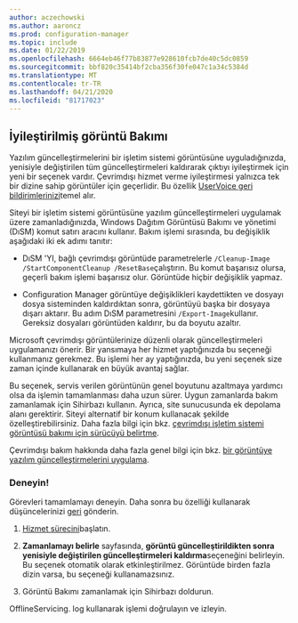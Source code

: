 ```yaml
---
author: aczechowski
ms.author: aaroncz
ms.prod: configuration-manager
ms.topic: include
ms.date: 01/22/2019
ms.openlocfilehash: 6664eb46f77b83877e928610fcb7de40c5dc0859
ms.sourcegitcommit: bbf820c35414bf2cba356f30fe047c1a34c5384d
ms.translationtype: MT
ms.contentlocale: tr-TR
ms.lasthandoff: 04/21/2020
ms.locfileid: "81717023"
---
```

## <a name="optimized-image-servicing"></a><a name="bkmk_resetbase"></a>İyileştirilmiş görüntü Bakımı
<!--3555951-->

Yazılım güncelleştirmelerini bir işletim sistemi görüntüsüne uyguladığınızda, yenisiyle değiştirilen tüm güncelleştirmeleri kaldırarak çıktıyı iyileştirmek için yeni bir seçenek vardır. Çevrimdışı hizmet verme iyileştirmesi yalnızca tek bir dizine sahip görüntüler için geçerlidir. Bu özellik [UserVoice geri bildirimlerinizi](https://configurationmanager.uservoice.com/forums/300492-ideas/suggestions/34230259-integrate-resetbase-and-wim-optimization-exportin)temel alır. 

Siteyi bir işletim sistemi görüntüsüne yazılım güncelleştirmeleri uygulamak üzere zamanladığınızda, Windows Dağıtım Görüntüsü Bakımı ve yönetimi (DıSM) komut satırı aracını kullanır. Bakım işlemi sırasında, bu değişiklik aşağıdaki iki ek adımı tanıtır:  

- DıSM 'YI, bağlı çevrimdışı görüntüde parametrelerle `/Cleanup-Image /StartComponentCleanup /ResetBase`çalıştırın. Bu komut başarısız olursa, geçerli bakım işlemi başarısız olur. Görüntüde hiçbir değişiklik yapmaz.  

-  Configuration Manager görüntüye değişiklikleri kaydettikten ve dosyayı dosya sisteminden kaldırdıktan sonra, görüntüyü başka bir dosyaya dışarı aktarır. Bu adım DıSM parametresini `/Export-Image`kullanır. Gereksiz dosyaları görüntüden kaldırır, bu da boyutu azaltır.  

Microsoft çevrimdışı görüntülerinize düzenli olarak güncelleştirmeleri uygulamanızı önerir. Bir yansımaya her hizmet yaptığınızda bu seçeneği kullanmanız gerekmez. Bu işlemi her ay yaptığınızda, bu yeni seçenek size zaman içinde kullanarak en büyük avantaj sağlar. 

Bu seçenek, servis verilen görüntünün genel boyutunu azaltmaya yardımcı olsa da işlemin tamamlanması daha uzun sürer. Uygun zamanlarda bakım zamanlamak için Sihirbazı kullanın. Ayrıca, site sunucusunda ek depolama alanı gerektirir. Siteyi alternatif bir konum kullanacak şekilde özelleştirebilirsiniz. Daha fazla bilgi için bkz. [çevrimdışı işletim sistemi görüntüsü bakımı için sürücüyü belirtme](../../../../../osd/get-started/manage-operating-system-images.md#bkmk_servicing-drive). 

Çevrimdışı bakım hakkında daha fazla genel bilgi için bkz. [bir görüntüye yazılım güncelleştirmelerini uygulama](../../../../../osd/get-started/manage-operating-system-images.md#BKMK_OSImagesApplyUpdates). 


### <a name="try-it-out"></a>Deneyin!

Görevleri tamamlamayı deneyin. Daha sonra bu özelliği kullanarak düşüncelerinizi [geri](../../../../understand/find-help.md#product-feedback) gönderin.

1. [Hizmet sürecini](../../../../../osd/get-started/manage-operating-system-images.md#servicing-process)başlatın.  

2. **Zamanlamayı belirle** sayfasında, **görüntü güncelleştirildikten sonra yenisiyle değiştirilen güncelleştirmeleri kaldırma**seçeneğini belirleyin. Bu seçenek otomatik olarak etkinleştirilmez. Görüntüde birden fazla dizin varsa, bu seçeneği kullanamazsınız.  

3. Görüntü Bakımı zamanlamak için Sihirbazı doldurun.  

OfflineServicing. log kullanarak işlemi doğrulayın ve izleyin. 

